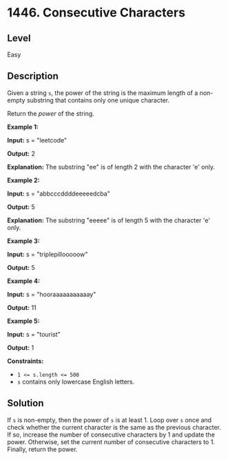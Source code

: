 # 1446. Consecutive Characters
## Level
Easy

## Description
Given a string `s`, the power of the string is the maximum length of a non-empty substring that contains only one unique character.

Return the *power* of the string.

**Example 1:**

**Input:** s = "leetcode"

**Output:** 2

**Explanation:** The substring "ee" is of length 2 with the character 'e' only.

**Example 2:**

**Input:** s = "abbcccddddeeeeedcba"

**Output:** 5

**Explanation:** The substring "eeeee" is of length 5 with the character 'e' only.

**Example 3:**

**Input:** s = "triplepillooooow"

**Output:** 5

**Example 4:**

**Input:** s = "hooraaaaaaaaaaay"

**Output:** 11

**Example 5:**

**Input:** s = "tourist"

**Output:** 1

**Constraints:**

* `1 <= s.length <= 500`
* `s` contains only lowercase English letters.

## Solution
If `s` is non-empty, then the power of `s` is at least 1. Loop over `s` once and check whether the current character is the same as the previous character. If so, increase the number of consecutive characters by 1 and update the power. Otherwise, set the current number of consecutive characters to 1. Finally, return the power.
